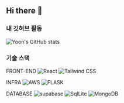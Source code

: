 ## Hi there 👋

### 내 깃허브 활동
![Yoon's GitHub stats](https://github-readme-stats.vercel.app/api?username=anuraghazra&show_icons=true&theme=radical)

### 기술 스택
FRONT-END
![React](https://img.shields.io/badge/React-20232A?style=for-the-badge&logo=react&logoColor=61DAFB)
![Tailwind CSS](https://img.shields.io/badge/Tailwind_CSS-38B2AC?style=for-the-badge&logo=tailwind-css&logoColor=white)

INFRA
![AWS](https://img.shields.io/badge/Amazon_AWS-FF9900?style=for-the-badge&logo=amazonaws&logoColor=white)
![FLASK](https://img.shields.io/badge/Flask-000000?style=for-the-badge&logo=flask&logoColor=white)

DATABASE
![supabase](https://img.shields.io/badge/Supabase-181818?style=for-the-badge&logo=supabase&logoColor=white)
![SqlLite](https://img.shields.io/badge/SQLite-07405E?style=for-the-badge&logo=sqlite&logoColor=white)
![MongoDB]([https://img.shields.io/badge/MongoDB-%234ea94b.svg?style=for-the-badge&logo=mongodb&logoColor=white](https://img.shields.io/badge/MongoDB-4EA94B?style=for-the-badge&logo=mongodb&logoColor=white))
